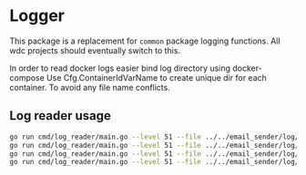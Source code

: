 # Logger

This package is a replacement for `common` package logging functions.
All wdc projects should eventually switch to this.

In order to read docker logs easier bind log directory using docker-compose
Use Cfg.ContainerIdVarName to create unique dir for each container. To avoid any file name conflicts.

## Log reader usage
```bash
go run cmd/log_reader/main.go --level 51 --file ../../email_sender/log/m-lptp/26_Sep_24_12_59_11.jsonl
go run cmd/log_reader/main.go --level 51 --file ../../email_sender/log/m-lptp/26_Sep_24_12_59_11.jsonl --start '2024/09/26 12:59:12-05:00'
go run cmd/log_reader/main.go --level 51 --file ../../email_sender/log/m-lptp/26_Sep_24_12_59_11.jsonl --end '2024/09/26 12:59:12-05:00'
go run cmd/log_reader/main.go --level 51 --file ../../email_sender/log/m-lptp/26_Sep_24_12_59_11.jsonl --start '2024/09/26 12:59:12-05:00' --end '2024/09/26 12:59:14-05:00'
```
